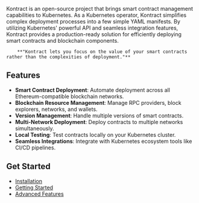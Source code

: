Kontract is an open-source project that brings smart contract management capabilities to Kubernetes.
As a Kubernetes operator, Kontract simplifies complex deployment processes into a few simple YAML manifests. By utilizing Kubernetes' powerful API and seamless integration features, Kontract provides a production-ready solution for efficiently deploying smart contracts and blockchain components.

        **"Kontract lets you focus on the value of your smart contracts rather than the complexities of deployment."**

## Features

- **Smart Contract Deployment**: Automate deployment across all Ethereum-compatible blockchain networks.
- **Blockchain Resource Management**: Manage RPC providers, block explorers, networks, and wallets.
- **Version Management**: Handle multiple versions of smart contracts.
- **Multi-Network Deployment**: Deploy contracts to multiple networks simultaneously.
- **Local Testing**: Test contracts locally on your Kubernetes cluster.
- **Seamless Integrations**: Integrate with Kubernetes ecosystem tools like CI/CD pipelines.

## Get Started

- [Installation](installation.md)
- [Getting Started](getting-started.md)
- [Advanced Features](advanced-features.md)
